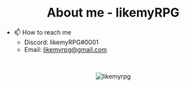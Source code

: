 <h1 align="center">About me - likemyRPG</h1>

- 📫 How to reach me
    - Discord: likemyRPG#0001
    - Email: likemyrpg@gmail.com

<br>

<p align="center"><img src="https://github-readme-stats.vercel.app/api/top-langs?username=likemyrpg&show_icons=true&theme=dark&locale=en&layout=compact" alt="likemyrpg" /></p>